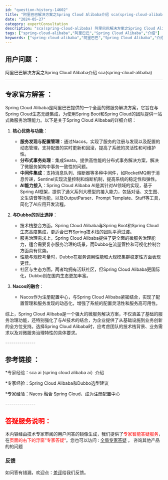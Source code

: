 ```yaml
---
id: "question-history-14602"
title: "阿里巴巴解决方案之Spring Cloud Alibaba介绍 sca(spring-cloud-alibaba)"
date: "2024-05-27"
category: expertConsultation
description: "sca(spring-cloud-alibaba) 阿里巴巴解决方案之Spring Cloud Alibaba介绍"
tags: ["spring-cloud-alibaba","阿里巴巴","Spring Cloud Alibaba","介绍"]
keywords: ["spring-cloud-alibaba","阿里巴巴","Spring Cloud Alibaba","介绍"]
---
```


## 用户问题 ： 
 阿里巴巴解决方案之Spring Cloud Alibaba介绍 sca(spring-cloud-alibaba) 

---------------
## 专家官方解答 ：

Spring Cloud Alibaba是阿里巴巴提供的一个全面的微服务解决方案，它旨在与Spring Cloud生态无缝集成，为使用Spring Boot和Spring Cloud的团队提供一站式微服务治理能力。以下是关于Spring Cloud Alibaba的详细介绍：

1. **核心优势与功能**：
   - **服务发现与配置管理**：通过Nacos，实现了服务的注册与发现以及配置的动态管理，支持配置的实时更新和回滚，提高了系统的灵活性和可维护性。
   - **分布式事务处理**：集成Seata，提供高性能的分布式事务解决方案，解决了微服务架构中事务一致性的问题。
   - **中间件集成**：支持消息队列、熔断器等多种中间件，如RocketMQ用于消息传递，Sentinel实现流量控制和熔断机制，提高系统的稳定性和弹性。
   - **AI能力接入**：Spring Cloud Alibaba AI是其针对AI领域的实现，基于Spring AI框架，提供了通义系列大模型的接入能力，包括对话、文生图、文生语音等功能，以及OutputParser、Prompt Template、Stuff等工具，简化了AI应用开发流程。

2. **与Dubbo的对比选择**：
   - 技术栈整合方面，Spring Cloud Alibaba与Spring Boot和Spring Cloud生态高度集成，更适合已有Spring技术栈的团队平滑过渡。
   - 服务治理需求上，Spring Cloud Alibaba提供了更全面的微服务治理能力，适合需要复杂服务治理的场景，而Dubbo在流量管控和可视化控制台方面具有优势。
   - 性能与规模考量时，Dubbo在服务调用性能和大规模集群稳定性方面表现更佳。
   - 社区与生态方面，两者均拥有活跃社区，但Spring Cloud Alibaba更国际化，Dubbo则在国内生态更加丰富。

3. **Nacos的融合**：
   - Nacos作为注册配置中心，与Spring Cloud Alibaba紧密结合，实现了配置管理和服务发现的动态化，增强了系统的配置灵活性和服务高可用性。

综上，Spring Cloud Alibaba是一个强大的微服务解决方案，不仅涵盖了基础的服务治理功能，还特别强化了与AI技术的结合，为企业提供了从基础设施到业务创新的全方位支持。选择Spring Cloud Alibaba时，应考虑团队的技术栈背景、业务需求以及对微服务治理特性的具体要求。


<font color="#949494">---------------</font> 


## 参考链接 ：

*专家经验：sca ai (spring cloud alibaba ai）介绍 
 
 *专家经验：Spring Cloud Alibaba和Dubbo选型建议 
 
 *专家经验：Nacos 融合 Spring Cloud，成为注册配置中心 


 <font color="#949494">---------------</font> 
 


## <font color="#FF0000">答疑服务说明：</font> 

本内容经由技术专家审阅的用户问答的镜像生成，我们提供了<font color="#FF0000">专家智能答疑服务</font>，在<font color="#FF0000">页面的右下的浮窗”专家答疑“</font>。您也可以访问 : [全局专家答疑](https://opensource.alibaba.com/chatBot) 。 咨询其他产品的的问题

### 反馈
如问答有错漏，欢迎点：[差评](https://ai.nacos.io/user/feedbackByEnhancerGradePOJOID?enhancerGradePOJOId=14609)给我们反馈。
